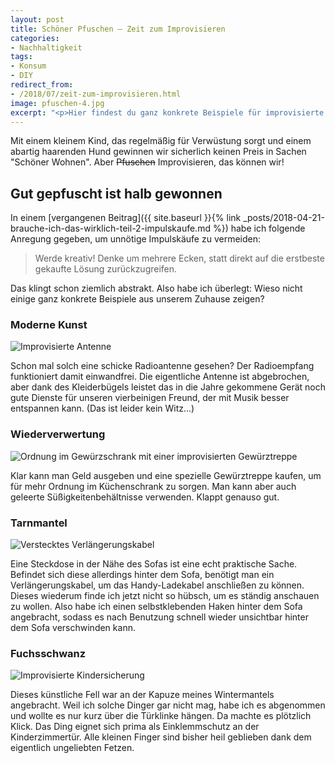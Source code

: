 ```yaml
---
layout: post
title: Schöner Pfuschen – Zeit zum Improvisieren
categories:
- Nachhaltigkeit
tags:
- Konsum
- DIY
redirect_from:
- /2018/07/zeit-zum-improvisieren.html
image: pfuschen-4.jpg
excerpt: "<p>Hier findest du ganz konkrete Beispiele für improvisierte DIY Lösungen aus unserem Zuhause, die aufzeigen, dass nicht immer ein Neukauf die Lösung sein muss.</p>"
---
```


Mit einem kleinem Kind, das regelmäßig für Verwüstung sorgt und einem
abartig haarenden Hund gewinnen wir sicherlich keinen Preis in Sachen
"Schöner Wohnen". Aber ~~Pfuschen~~ Improvisieren, das können wir!

## Gut gepfuscht ist halb gewonnen

In einem [vergangenen Beitrag]({{ site.baseurl }}{% link _posts/2018-04-21-brauche-ich-das-wirklich-teil-2-impulskaufe.md %}) habe ich folgende Anregung gegeben, um unnötige Impulskäufe zu vermeiden:

> Werde kreativ! Denke um mehrere Ecken, statt direkt auf die erstbeste
> gekaufte Lösung zurückzugreifen.

Das klingt schon ziemlich abstrakt. Also habe ich überlegt: Wieso nicht
einige ganz konkrete Beispiele aus unserem Zuhause zeigen?

### Moderne Kunst

![Improvisierte Antenne]({{site.baseurl}}/assets/img/posts/pfuschen-1.jpg)

Schon mal solch eine schicke Radioantenne gesehen? Der Radioempfang
funktioniert damit einwandfrei. Die eigentliche Antenne ist abgebrochen,
aber dank des Kleiderbügels leistet das in die Jahre gekommene Gerät
noch gute Dienste für unseren vierbeinigen Freund, der mit Musik besser
entspannen kann. (Das ist leider kein Witz...)

### Wiederverwertung

![Ordnung im Gewürzschrank mit einer improvisierten Gewürztreppe]({{site.baseurl}}/assets/img/posts/pfuschen-2.jpg)

Klar kann man Geld ausgeben und eine spezielle Gewürztreppe kaufen, um
für mehr Ordnung im Küchenschrank zu sorgen. Man kann aber auch geleerte
Süßigkeitenbehältnisse verwenden. Klappt genauso gut.

### Tarnmantel

![Verstecktes Verlängerungskabel]({{site.baseurl}}/assets/img/posts/pfuschen-3.jpg)

Eine Steckdose in der Nähe des Sofas ist eine echt praktische Sache.
Befindet sich diese allerdings hinter dem Sofa, benötigt man ein
Verlängerungskabel, um das Handy-Ladekabel anschließen zu können. Dieses
wiederum finde ich jetzt nicht so hübsch, um es ständig anschauen zu
wollen. Also habe ich einen selbstklebenden Haken hinter dem Sofa
angebracht, sodass es nach Benutzung schnell wieder unsichtbar hinter
dem Sofa verschwinden kann.

### Fuchsschwanz

![Improvisierte Kindersicherung]({{site.baseurl}}/assets/img/posts/pfuschen-4.jpg)

Dieses künstliche Fell war an der Kapuze meines Wintermantels
angebracht. Weil ich solche Dinger gar nicht mag, habe ich es abgenommen
und wollte es nur kurz über die Türklinke hängen. Da machte es plötzlich
Klick. Das Ding eignet sich prima als Einklemmschutz an der
Kinderzimmertür. Alle kleinen Finger sind bisher heil geblieben dank dem
eigentlich ungeliebten Fetzen.
